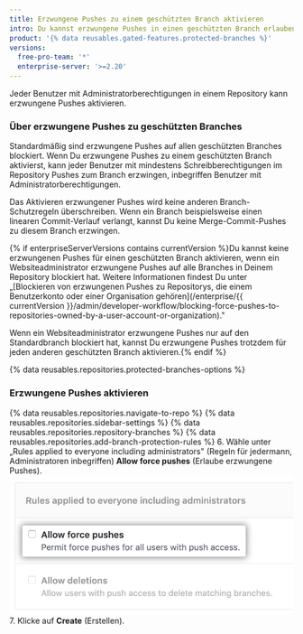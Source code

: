 ```yaml
---
title: Erzwungene Pushes zu einem geschützten Branch aktivieren
intro: Du kannst erzwungene Pushes in einen geschützten Branch erlauben.
product: '{% data reusables.gated-features.protected-branches %}'
versions:
  free-pro-team: '*'
  enterprise-server: '>=2.20'
---
```


Jeder Benutzer mit Administratorberechtigungen in einem Repository kann erzwungene Pushes aktivieren.

### Über erzwungene Pushes zu geschützten Branches

Standardmäßig sind erzwungene Pushes auf allen geschützten Branches blockiert. Wenn Du erzwungene Pushes zu einem geschützten Branch aktivierst, kann jeder Benutzer mit mindestens Schreibberechtigungen im Repository Pushes zum Branch erzwingen, inbegriffen Benutzer mit Administratorberechtigungen.

Das Aktivieren erzwungener Pushes wird keine anderen Branch-Schutzregeln überschreiben. Wenn ein Branch beispielsweise einen linearen Commit-Verlauf verlangt, kannst Du keine Merge-Commit-Pushes zu diesem Branch erzwingen.

{% if enterpriseServerVersions contains currentVersion %}Du kannst keine erzwungenen Pushes für einen geschützten Branch aktivieren, wenn ein Websiteadministrator erzwungene Pushes auf alle Branches in Deinem Repository blockiert hat. Weitere Informationen findest Du unter „[Blockieren von erzwungenen Pushes zu Repositorys, die einem Benutzerkonto oder einer Organisation gehören](/enterprise/{{ currentVersion }}/admin/developer-workflow/blocking-force-pushes-to-repositories-owned-by-a-user-account-or-organization)."

Wenn ein Websiteadministrator erzwungene Pushes nur auf den Standardbranch blockiert hat, kannst Du erzwungene Pushes trotzdem für jeden anderen geschützten Branch aktivieren.{% endif %}

{% data reusables.repositories.protected-branches-options %}

### Erzwungene Pushes aktivieren

{% data reusables.repositories.navigate-to-repo %}
{% data reusables.repositories.sidebar-settings %}
{% data reusables.repositories.repository-branches %}
{% data reusables.repositories.add-branch-protection-rules %}
6. Wähle unter „Rules applied to everyone including administrators" (Regeln für jedermann, Administratoren inbegriffen) **Allow force pushes** (Erlaube erzwungene Pushes). ![Option „Allow force pushes" (Erlaube erzwungene Pushes)](/assets/images/help/repository/allow-force-pushes.png)
7. Klicke auf **Create** (Erstellen).
